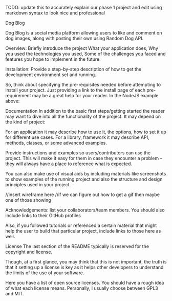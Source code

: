 TODO: update this to accurately explain our phase 1 project and edit using markdown syntax to look nice and professional

Dog Blog

Dog Blog is a social media platform allowing users to like and comment on dog images, along with posting their own using Random Dog API.

Overview:
Briefly introduce the project
What your application does,
Why you used the technologies you used,
Some of the challenges you faced and features you hope to implement in the future.

Installation:
Provide a step-by-step description of how to get the development environment set and running.

So, think about specifying the pre-requisites needed before attempting to install your project. Just providing a link to the install page of each pre-requirement may be a great help for your reader. In the NodeJS example above:

Documentation
In addition to the basic first steps/getting started the reader may want to dive into all the functionality of the project. It may depend on the kind of project:

For an application it may describe how to use it, the options, how to set it up for different use cases.
For a library, framework it may describe API, methods, classes, or some advanced examples.

Provide instructions and examples so users/contributors can use the project. This will make it easy for them in case they encounter a problem – they will always have a place to reference what is expected.

You can also make use of visual aids by including materials like screenshots to show examples of the running project and also the structure and design principles used in your project.

//insert wireframe here
//if we can figure out how to get a gif then maybe one of those showing 

Acknowledgements:
list your collaborators/team members. You should also include links to their GitHub profiles 

Also, if you followed tutorials or referenced a certain material that might help the user to build that particular project, include links to those here as well.

License
The last section of the README typically is reserved for the copyright and license.

Though, at a first glance, you may think that this is not important, the truth is that it setting up a license is key as it helps other developers to understand the limits of the use of your software.

Here you have a list of open source licenses. You should have a rough idea of what each license means. Personally, I usually choose between GPL3 and MIT.
